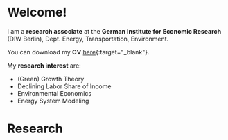 <br/><br/>
<br/><br/>
<br/><br/>
# Welcome!

I am a **research associate** at the **German Institute for Economic Research** (DIW Berlin), Dept. Energy, Transportation, Environment.

You can download my **CV** [here](https://onedrive.live.com/download?cid=BD775751B616586F&resid=BD775751B616586F%218832&authkey=AFibbyuUBbk1oSw&em=2){:target="_blank"}.

My **research interest** are:

* (Green) Growth Theory
* Declining Labor Share of Income
* Environmental Economics
* Energy System Modeling

# Research
